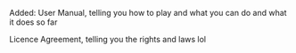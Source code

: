 Added:
User Manual, telling you how to play 
and what you can do and what it does so far

Licence Agreement, telling you the rights
and laws lol